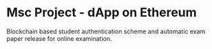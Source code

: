 # Msc Project - dApp on Ethereum

Blockchain based student authentication scheme and automatic exam paper release for online examination.
